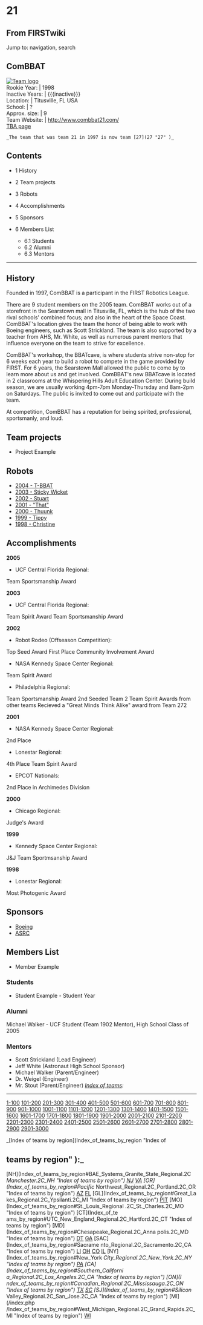 # 21

## From FIRSTwiki

Jump to: navigation, search

## ComBBAT

[![Team logo](/media/b/b2/Theteamlogo.jpg)](Image:Theteamlogo.jpg "Team logo")<br>
Rookie Year: | 1998<br>
Inactive Years: | {{{inactive}}}<br>
Location: | Titusville, FL USA<br>
School: | ?<br>
Approx. size: | 9<br>
Team Website: | <http://www.combbat21.com/><br>
[TBA page](http://www.thebluealliance.net/tbatv/team.php?team=21 "http://www.thebluealliance.net/tbatv/team.php?team=21")

```
_The team that was team 21 in 1997 is now team [27](27 "27" )_
```

## Contents

- 1 History
- 2 Team projects
- 3 Robots
- 4 Accomplishments
- 5 Sponsors
- 6 Members List

  - 6.1 Students
  - 6.2 Alumni
  - 6.3 Mentors

--------------------------------------------------------------------------------

## History

Founded in 1997, ComBBAT is a participant in the FIRST Robotics League.

There are 9 student members on the 2005 team. ComBBAT works out of a storefront in the Searstown mall in Titusville, FL, which is the hub of the two rival schools' combined focus; and also in the heart of the Space Coast. ComBBAT's location gives the team the honor of being able to work with Boeing engineers, such as Scott Strickland. The team is also supported by a teacher from AHS, Mr. White, as well as numerous parent mentors that influence everyone on the team to strive for excellence.

ComBBAT's workshop, the BBATcave, is where students strive non-stop for 6 weeks each year to build a robot to compete in the game provided by FIRST. For 6 years, the Searstown Mall allowed the public to come by to learn more about us and get involved. ComBBAT's new BBATcave is located in 2 classrooms at the Whispering Hills Adult Education Center. During build season, we are usually working 4pm-7pm Monday-Thursday and 8am-2pm on Saturdays. The public is invited to come out and participate with the team.

At competition, ComBBAT has a reputation for being spirited, professional, sportsmanly, and loud.

## Team projects

- Project Example

## Robots

- [2004 - T-BBAT](21_in_2004 "21 in 2004")
- [2003 - Sticky Wicket](21_in_2003 "21 in 2003")
- [2002 - Stuart](21_in_2002 "21 in 2002")
- [2001 - "That"](21_in_2001 "21 in 2001")
- [2000 - Thuunk](21_in_2000 "21 in 2000")
- [1999 - Tippy](21_in_1999 "21 in 1999")
- [1998 - Christine](21_in_1998 "21 in 1998")

## Accomplishments

**2005**

- UCF Central Florida Regional:

Team Sportsmanship Award

**2003**

- UCF Central Florida Regional:

Team Spirit Award Team Sportsmanship Award

**2002**

- Robot Rodeo (Offseason Competition):

Top Seed Award First Place Community Involvement Award

- NASA Kennedy Space Center Regional:

Team Spirit Award

- Philadelphia Regional:

Team Sportsmanship Award 2nd Seeded Team 2 Team Spirit Awards from other teams Recieved a "Great Minds Think Alike" award from Team 272

**2001**

- NASA Kennedy Space Center Regional:

2nd Place

- Lonestar Regional:

4th Place Team Spirit Award

- EPCOT Nationals:

2nd Place in Archimedes Division

**2000**

- Chicago Regional:

Judge's Award

**1999**

- Kennedy Space Center Regional:

J&J Team Sportmsanship Award

**1998**

- Lonestar Regional:

Most Photogenic Award

## Sponsors

- [Boeing](http://www.boeing.com "http://www.boeing.com")
- [ASRC](http://www.ustdc.com/ "http://www.ustdc.com/")

## Members List

- Member Example

### Students

- Student Example - Student Year

### Alumni

Michael Walker - UCF Student (Team 1902 Mentor), High School Class of 2005

### Mentors

- Scott Strickland (Lead Engineer)
- Jeff White (Astronaut High School Sponsor)
- Michael Walker (Parent/Engineer)
- Dr. Weigel (Engineer)
- Mr. Stout (Parent/Engineer) _[Index of teams](Index_of_teams "Index of teams"):_

--------------------------------------------------------------------------------

[1-100](Index_of_teams#1-100 "Index of teams") [101-200](Index_of_teams#101-200 "Index of teams") [201-300](Index_of_teams#201-300 "Index of teams") [301-400](Index_of_teams#301-400 "Index of teams") [401-500](Index_of_teams#401-500 "Index of teams") [501-600](Index_of_teams#501-600 "Index of teams") [601-700](Index_of_teams#601-700 "Index of teams") [701-800](Index_of_teams#701-800 "Index of teams") [801-900](Index_of_teams#801-900 "Index of teams") [901-1000](Index_of_teams#901-1000 "Index of teams") [1001-1100](Index_of_teams#1001-1100 "Index of teams") [1101-1200](Index_of_teams#1101-1200 "Index of teams") [1201-1300](Index_of_teams#1201-1300 "Index of teams") [1301-1400](Index_of_teams#1301-1400 "Index of teams") [1401-1500](Index_of_teams#1401-1500 "Index of teams") [1501-1600](Index_of_teams#1501-1600 "Index of teams") [1601-1700](Index_of_teams#1601-1700 "Index of teams") [1701-1800](Index_of_teams#1701-1800 "Index of teams") [1801-1900](Index_of_teams#1801-1900 "Index of teams") [1901-2000](Index_of_teams#1901-2000 "Index of teams") [2001-2100](Index_of_teams#2001-2100 "Index of teams") [2101-2200](Index_of_teams#2101-2200 "Index of teams") [2201-2300](Index_of_teams#2201-2300 "Index of teams") [2301-2400](Index_of_teams#2301-2400 "Index of teams") [2401-2500](Index_of_teams#2401-2500 "Index of teams") [2501-2600](Index_of_teams#2501-2600 "Index of teams") [2601-2700](Index_of_teams#2601-2700 "Index of teams") [2701-2800](Index_of_teams#2701-2800 "Index of teams") [2801-2900](Index_of_teams#2801-2900 "Index of teams") [2901-3000](Index_of_teams#2901-3000 "Index of teams")

_[Index of teams by region](Index_of_teams_by_region "Index of

## teams by region" ):_

[NH](Index_of_teams_by_region#BAE_Systems_Granite_State_Regional.2C
_Manchester.2C_NH "Index of teams by region") [NJ](Index_of_teams_by_region#New_Jersey_Regional.2C_Trenton.2C_NJ "Index of teams by region") [VA](Index_of_teams_by_region#NASA.2FVCU_Regional.2C_Richmond.2C_VA "Index of teams by region") [OR](Index_of_teams_by_region#Pacific_
Northwest_Regional.2C_Portland.2C_OR "Index of teams by region") [AZ](Index_of_teams_by_region#Arizona_Regional.2C_Phoenix.2C_AZ "Index of teams by region") [FL](Index_of_teams_by_region#Florida_Regional.2C_Orlando.2C_FL "Index of teams by region") [GL](Index_of_teams_by_region#Great_La
kes_Regional.2C_Ypsilanti.2C_MI "Index of teams by region") [PIT](Index_of_teams_by_region#Pittsburgh_Regional.2C_Pittsburgh.2C_PA "Index of
teams by region") [MO](Index_of_teams_by_region#St._Louis_Regional
.2C_St._Charles.2C_MO "Index of teams by region") [CT](Index_of_te
ams_by_region#UTC_New_England_Regional.2C_Hartford.2C_CT "Index of teams by
region") [MD](Index_of_teams_by_region#Chesapeake_Regional.2C_Anna
polis.2C_MD "Index of teams by region") [DT](Index_of_teams_by_region#Detroit_Regional.2C_Detroit.2C_MI "Index of teams by region") [GA](Index_of_teams_by_region#Peachtree_Regional.2C_Duluth.2C_GA "Index of teams by region") [SAC](Index_of_teams_by_region#Sacrame
nto_Regional.2C_Sacramento.2C_CA "Index of teams by region") [LI](Index_of_teams_by_region#SBPLI_Long_Island_Regional.2C_Brentwood.2C_NY "Index
of teams by region") [OH](Index_of_teams_by_region#Buckeye_Regional.2C_Cleveland.2C_OH "Index of teams by region") [CO](Index_of_teams_by_region#Colorado_Regional.2C_Denver.2C_CO "Index of teams by region") [IL](Index_of_teams_by_region#Midwest_Regional.2C_Evanston.2C_IL "Index of teams by region") [NY](Index_of_teams_by_region#New_York
_City_Regional.2C_New_York.2C_NY "Index of teams by region") [PA](Index_of_teams_by_region#Philadelphia_Regional.2C_Philadelphia.2C_PA "Index of
teams by region") [CA](Index_of_teams_by_region#Southern_Californi
a_Regional.2C_Los_Angeles.2C_CA "Index of teams by region") [ON](I
ndex_of_teams_by_region#Canadian_Regional.2C_Mississauga.2C_ON "Index of teams
by region") [TX](Index_of_teams_by_region#Lone_Star_Regional.2C_Houston.2C_TX "Index of teams by region") [SC](Index_of_teams_by_region#Palmetto_Regional.2C_Columbia.2C_SC "Index of teams by region") [SJ](Index_of_teams_by_region#Silicon_
Valley_Regional.2C_San_Jose.2C_CA "Index of teams by region") [MI](/index.php
/Index_of_teams_by_region#West_Michigan_Regional.2C_Grand_Rapids.2C_MI "Index
of teams by region") [WI](Index_of_teams_by_region#Wisconsin_Regional.2C_Milwaukee.2C_WI "Index of teams by region")
